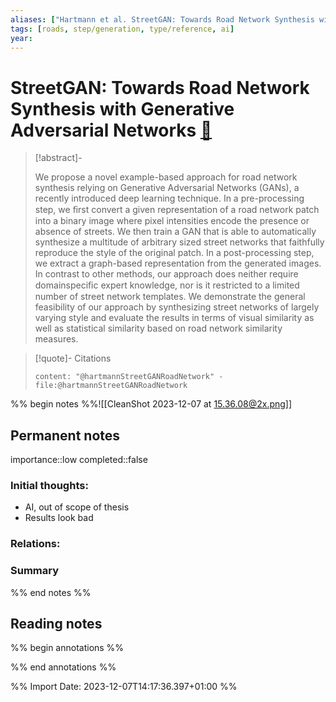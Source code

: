 ```yaml
---
aliases: ["Hartmann et al. StreetGAN: Towards Road Network Synthesis with Generative Adversarial Networks"]
tags: [roads, step/generation, type/reference, ai]
year: 
---
```

# StreetGAN: Towards Road Network Synthesis with Generative Adversarial Networks [📖](zotero://select/library/items/VMDIWIAQ)

> [!abstract]-
> 
> We propose a novel example-based approach for road network synthesis relying on Generative Adversarial Networks (GANs), a recently introduced deep learning technique. In a pre-processing step, we ﬁrst convert a given representation of a road network patch into a binary image where pixel intensities encode the presence or absence of streets. We then train a GAN that is able to automatically synthesize a multitude of arbitrary sized street networks that faithfully reproduce the style of the original patch. In a post-processing step, we extract a graph-based representation from the generated images. In contrast to other methods, our approach does neither require domainspeciﬁc expert knowledge, nor is it restricted to a limited number of street network templates. We demonstrate the general feasibility of our approach by synthesizing street networks of largely varying style and evaluate the results in terms of visual similarity as well as statistical similarity based on road network similarity measures.
> 

> [!quote]- Citations
> 
> ```query
> content: "@hartmannStreetGANRoadNetwork" -file:@hartmannStreetGANRoadNetwork
> ```

%% begin notes %%![[CleanShot 2023-12-07 at 15.36.08@2x.png]]
## Permanent notes
importance::low
completed::false
### Initial thoughts:
- AI, out of scope of thesis
- Results look bad

### Relations:


### Summary


%% end notes %%
## Reading notes
%% begin annotations %%

%% end annotations %%



%% Import Date: 2023-12-07T14:17:36.397+01:00 %%
